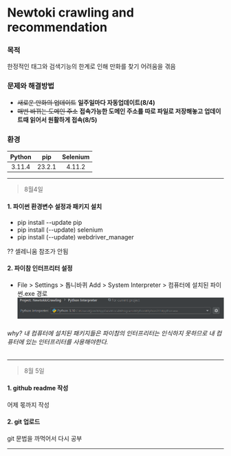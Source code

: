 Newtoki crawling and recommendation
=============

### 목적
한정적인 태그와 검색기능의 한계로 인해 만화를 찾기 어려움을 겪음

### 문제와 해결방법
* ~~새로운 만화의 업데이트~~ **일주일마다 자동업데이트(8/4)**
* ~~매번 바뀌는 도메인 주소~~ **접속가능한 도메인 주소를 따로 파일로 저장해놓고 업데이트때 읽어서 원활하게 접속(8/5)**

### 환경
|Python|pip|Selenium|
|:---:|:---:|:---:|
|3.11.4|23.2.1|4.11.2|
- - -
> 8월4일
>
#### 1. 파이썬 환경변수 설정과 패키지 설치
* pip install --update pip
* pip install (--update) selenium
* pip install (--update) webdriver_manager

?? 셀레니움 참조가 안됨

#### 2. 파이참 인터프리터 설정
* File > Settings > 톱니바퀴 Add > System Interpreter > 컴퓨터에 설치된 파이썬.exe 경로
<img src="\src\system_interpreter.png"></img>
###### why? 내 컴퓨터에 설치된 패키지들은 파이참의 인터프리터는 인식하지 못하므로 내 컴퓨터에 있는 인터프리터를 사용해야한다.

- - -
> 8월 5일
>
#### 1. github readme 작성
어제 몫까지 작성

#### 2. git 업로드
git 문법을 까먹어서 다시 공부

- - -

